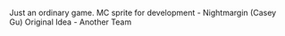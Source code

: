 Just an ordinary game.
MC sprite for development - Nightmargin (Casey Gu)
Original Idea - Another Team
